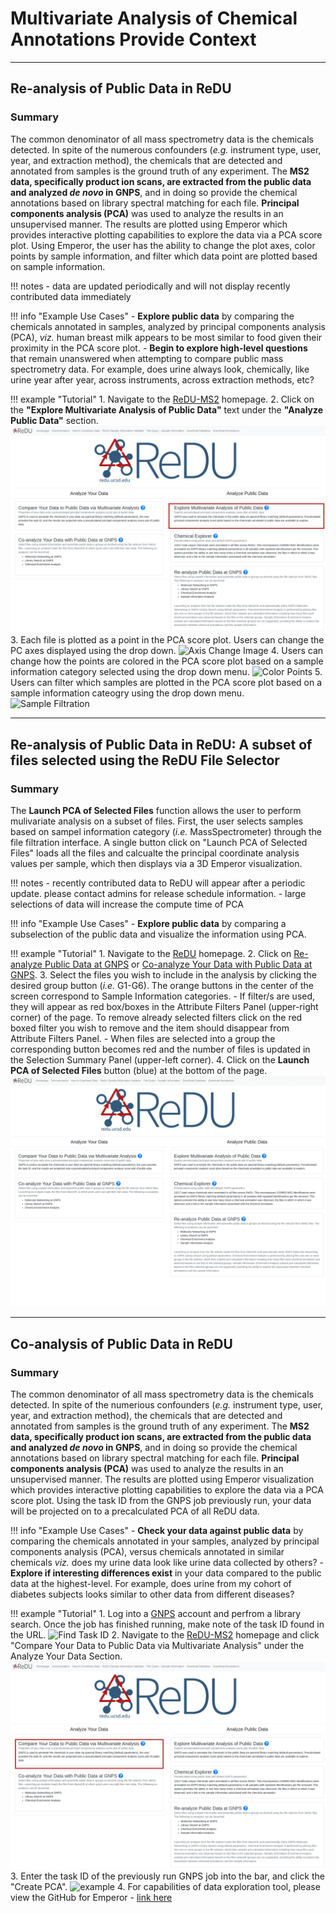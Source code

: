 # Multivariate Analysis of Chemical Annotations Provide Context

---

## Re-analysis of Public Data in ReDU

### Summary
The common denominator of all mass spectrometry data is the chemicals detected. In spite of the numerous confounders (*e.g.* instrument type, user, year, and extraction method), the chemicals that are detected and annotated from samples is the ground truth of any experiment. The **MS2 data, specifically product ion scans, are extracted from the public data and analyzed *de novo* in GNPS**, and in doing so provide the chemical annotations based on library spectral matching for each file. **Principal components analysis (PCA)** was used to analyze the results in an unsupervised manner. The results are plotted using Emperor which provides interactive plotting capabilities to explore the data via a PCA score plot. Using Emperor, the user has the ability to change the plot axes, color points by sample information, and filter which data point are plotted based on sample information.

!!! notes
	- data are updated periodically and will not display recently contributed data immediately

!!! info "Example Use Cases"
	- **Explore public data** by comparing the chemicals annotated in samples, analyzed by principal components analysis (PCA), *viz.* human breast milk appears to be most similar to food given their proximity in the PCA score plot.
	- **Begin to explore high-level questions** that remain unanswered when attempting to compare public mass spectrometry data. For example, does urine always look, chemically, like urine year after year, across instruments, across extraction methods, etc?
 
!!! example "Tutorial"
	1. Navigate to the [ReDU-MS2](https://redu.ucsd.edu/) homepage.
	2. Click on the **"Explore Multivariate Analysis of Public Data"** text under the **"Analyze Public Data"** section.
		![Redu_Homepage_Link_Location](images/public_comparemultivariate_redu_homepage.png)
	3. Each file is plotted as a point in the PCA score plot. Users can change the PC axes displayed using the drop down.
		![Axis Change Image](images/axis_change.gif)
	4. Users can change how the points are colored in the PCA score plot based on a sample information category selected using the drop down menu.
		![Color Points](images/color_change.gif)
	5. Users can filter which samples are plotted in the PCA score plot based on a sample information cateogry using the drop down menu.
		![Sample Filtration](images/filter_samples.gif)

---

## Re-analysis of Public Data in ReDU: A subset of files selected using the ReDU File Selector

### Summary
The **Launch PCA of Selected Files** function allows the user to perform mulivariate analysis on a subset of files. First, the user selects samples based on sampel information category (*i.e.* MassSpectrometer) through the file filtration interface. A single button click on "Launch PCA of Selected Files" loads all the files and calcualte the principal coordinate analysis values per sample, which then displays via a 3D Emperor visualization.

!!! notes
	- recently contributed data to ReDU will appear after a periodic update. please contact admins for release schedule information.
	- large selections of data will increase the compute time of PCA

!!! info "Example Use Cases"
	- **Explore public data** by comparing a subselection of the public data and visualize the information using PCA.
 
!!! example "Tutorial"
	1. Navigate to the [ReDU](https://redu.ucsd.edu/) homepage.
	2. Click on [Re-analyze Public Data at GNPS](https://redu.ucsd.edu/metadataselection) or [Co-analyze Your Data with Public Data at GNPS](https://redu.ucsd.edu/metadataselection).
	3. Select the files you wish to include in the analysis by clicking the desired group button (*i.e.* G1-G6). The orange buttons in the center of the screen correspond to Sample Information categories.
		- If filter/s are used, they will appear as red box/boxes in the Attribute Filters Panel (upper-right corner) of the page. To remove already selected filters click on the red boxed filter you wish to remove and the item should disappear from Attribute Filters Panel.
		- When files are selected into a group the corresponding button becomes red and the number of files is updated in the Selection Summary Panel (upper-left corner).
	4. Click on the **Launch PCA of Selected Files** button (blue) at the bottom of the page.
		![Seleced File PCA](images/selected_file_pca.gif)

---

## Co-analysis of Public Data in ReDU

### Summary
The common denominator of all mass spectrometry data is the chemicals detected. In spite of the numerious confounders (*e.g.* instrument type, user, year, and extraction method), the chemicals that are detected and annotated from samples is the ground truth of any experiment. The **MS2 data, specifically product ion scans, are extracted from the public data and analyzed *de novo* in GNPS**, and in doing so provide the chemical annotations based on library spectral matching for each file. **Principal components analysis (PCA)** was used to analyze the results in an unsupervised manner. The results are plotted using Emperor visualization which provides interactive plotting capabilities to explore the data via a PCA score plot. Using the task ID from the GNPS job previously run, your data will be projected on to a precalculated PCA of all ReDU data. 

!!! info "Example Use Cases"
	- **Check your data against public data** by comparing the chemicals annotated in your samples, analyzed by principal components analysis (PCA), versus chemicals annotated in similar chemicals *viz.* does my urine data look like urine data collected by others?
	- **Explore if interesting differences exist** in your data compared to the public data at the highest-level. For example, does urine from my cohort of diabetes subjects looks similar to other data from different diseases?

!!! example "Tutorial"
	1. Log into a [GNPS](https://gnps.ucsd.edu/ProteoSAFe/static/gnps-splash2.jsp) account and perfrom a library search. Once the job has finished running, make note of the task ID found in the URL.
		![Find Task ID](images/find_task_id.jpg)
	2. Navigate to the [ReDU-MS2](https://redu.ucsd.edu/) homepage and click "Compare Your Data to Public Data via Multivariate Analysis" under the Analyze Your Data Section.
		![Homepage Image Public Multivariate](images/comparemultivariate_redu_homepage.png)
	3. Enter the task ID of the previously run GNPS job into the bar, and click the "Create PCA".
		![example](images/projection_example.gif)
	4. For capabilities of data exploration tool, please view the GitHub for Emperor - [link here](https://github.com/biocore/emperor)
